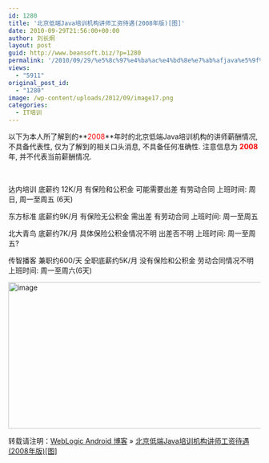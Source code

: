 ```yaml
---
id: 1280
title: '北京低端Java培训机构讲师工资待遇(2008年版)[图]'
date: 2010-09-29T21:56:00+00:00
author: 刘长炯
layout: post
guid: http://www.beansoft.biz/?p=1280
permalink: '/2010/09/29/%e5%8c%97%e4%ba%ac%e4%bd%8e%e7%ab%afjava%e5%9f%b9%e8%ae%ad%e6%9c%ba%e6%9e%84%e8%ae%b2%e5%b8%88%e5%b7%a5%e8%b5%84%e5%be%85%e9%81%872008%e5%b9%b4%e7%89%88/'
views:
  - "5911"
original_post_id:
  - "1280"
image: /wp-content/uploads/2012/09/image17.png
categories:
  - IT培训
---
```

以下为本人所了解到的**<font color="#ff0000">2008</font>**年时的北京低端Java培训机构的讲师薪酬情况, 不具备代表性, 仅为了解到的相关口头消息, 不具备任何准确性. 注意信息为 **<font color="#ff0000">2008</font>** 年, 并不代表当前薪酬情况.

&#160;

达内培训 底薪约 12K/月 有保险和公积金 可能需要出差 有劳动合同 上班时间: 周日, 周一至周五 (6天)

东方标准 底薪约9K/月 有保险无公积金 需出差 有劳动合同 上班时间: 周一至周五

北大青鸟 底薪约7K/月 具体保险公积金情况不明 出差否不明 上班时间: 周一至周五?

传智播客 兼职约600/天 全职底薪约5K/月 没有保险和公积金 劳动合同情况不明 上班时间: 周一至周六(6天)

<img title="image" style="border-right:0;border-top:0;display:inline;border-left:0;border-bottom:0;" height="292" alt="image" src="http://www.beansoft.biz/wp-content/uploads/2010/09/image17.png" width="513" border="0" />

转载请注明：[WebLogic Android 博客](http://www.beansoft.biz) &raquo; [北京低端Java培训机构讲师工资待遇(2008年版)[图]](http://www.beansoft.biz/2010/09/29/%e5%8c%97%e4%ba%ac%e4%bd%8e%e7%ab%afjava%e5%9f%b9%e8%ae%ad%e6%9c%ba%e6%9e%84%e8%ae%b2%e5%b8%88%e5%b7%a5%e8%b5%84%e5%be%85%e9%81%872008%e5%b9%b4%e7%89%88/)